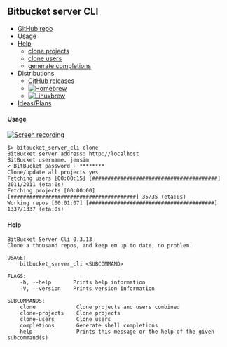 Bitbucket server CLI
---

- [GitHub repo](https://github.com/jensim/bitbucket_server_cli/)
- [Usage](#usage)
- [Help](#help)
  - [clone projects](help/clone-projects.md)
  - [clone users](help/clone-users.md)
  - [generate completions](help/generate-completions.md)
- Distributions
  - [GitHub releases](https://github.com/jensim/bitbucket_server_cli/releases)
  - [![Homebrew](https://img.shields.io/badge/HomeBrew-repo-blue)](https://github.com/jensim/homebrew-bitbucket_server_cli/)
  - [![Linuxbrew](https://img.shields.io/badge/LinuxBrew-repo-red)](https://github.com/jensim/linuxbrew-bitbucket_server_cli-linux/)
- [Ideas/Plans](Ideas.md)

#### Usage

[![Screen recording](https://img.youtube.com/vi/9tVrG6uoUeM/0.jpg)](https://www.youtube.com/watch?v=9tVrG6uoUeM)

```
$> bitbucket_server_cli clone      
BitBucket server address: http://localhost
BitBucket username: jensim
✔ BitBucket password · ********
Clone/update all projects yes
Fetching users [00:00:15] [########################################] 2011/2011 (eta:0s)
Fetching projects [00:00:00] [########################################] 35/35 (eta:0s)
Working repos [00:01:07] [########################################] 1337/1337 (eta:0s)
```

#### Help

```
BitBucket Server Cli 0.3.13
Clone a thousand repos, and keep em up to date, no problem.

USAGE:
    bitbucket_server_cli <SUBCOMMAND>

FLAGS:
    -h, --help       Prints help information
    -V, --version    Prints version information

SUBCOMMANDS:
    clone             Clone projects and users combined
    clone-projects    Clone projects
    clone-users       Clone users
    completions       Generate shell completions
    help              Prints this message or the help of the given subcommand(s)

```
